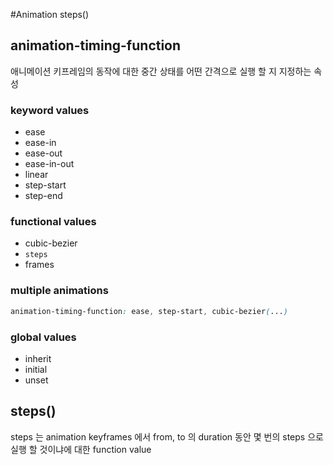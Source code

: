 #Animation steps()

## animation-timing-function
애니메이션 키프레임의 동작에 대한 중간 상태를 어떤 간격으로 실행 할 지 지정하는 속성


### keyword values
- ease
- ease-in
- ease-out
- ease-in-out
- linear
- step-start
- step-end

### functional values
- cubic-bezier
- `steps`
- frames

### multiple animations
```CSS
animation-timing-function: ease, step-start, cubic-bezier(...)
```

### global values
- inherit
- initial
- unset

## steps() 
steps 는 animation keyframes 에서 from, to 의 duration 동안 몇 번의 steps 으로 실행 할 것이냐에 대한 function value 